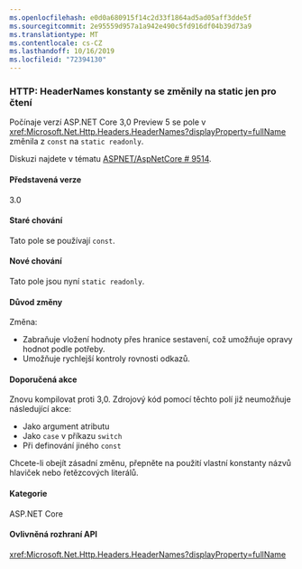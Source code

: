 ```yaml
---
ms.openlocfilehash: e0d0a680915f14c2d33f1864ad5ad05aff3dde5f
ms.sourcegitcommit: 2e95559d957a1a942e490c5fd916df04b39d73a9
ms.translationtype: MT
ms.contentlocale: cs-CZ
ms.lasthandoff: 10/16/2019
ms.locfileid: "72394130"
---
```

### <a name="http-headernames-constants-changed-to-static-readonly"></a>HTTP: HeaderNames konstanty se změnily na static jen pro čtení

Počínaje verzí ASP.NET Core 3,0 Preview 5 se pole v <xref:Microsoft.Net.Http.Headers.HeaderNames?displayProperty=fullName> změnila z `const` na `static readonly`.

Diskuzi najdete v tématu [ASPNET/AspNetCore # 9514](https://github.com/aspnet/AspNetCore/issues/9514).

#### <a name="version-introduced"></a>Představená verze

3.0

#### <a name="old-behavior"></a>Staré chování

Tato pole se používají `const`.

#### <a name="new-behavior"></a>Nové chování

Tato pole jsou nyní `static readonly`.

#### <a name="reason-for-change"></a>Důvod změny

Změna:

* Zabraňuje vložení hodnoty přes hranice sestavení, což umožňuje opravy hodnot podle potřeby.
* Umožňuje rychlejší kontroly rovnosti odkazů.

#### <a name="recommended-action"></a>Doporučená akce

Znovu kompilovat proti 3,0. Zdrojový kód pomocí těchto polí již neumožňuje následující akce:

* Jako argument atributu
* Jako `case` v příkazu `switch`
* Při definování jiného `const`

Chcete-li obejít zásadní změnu, přepněte na použití vlastní konstanty názvů hlaviček nebo řetězcových literálů.

#### <a name="category"></a>Kategorie

ASP.NET Core

#### <a name="affected-apis"></a>Ovlivněná rozhraní API

<xref:Microsoft.Net.Http.Headers.HeaderNames?displayProperty=fullName>

<!-- 

#### Affected APIs

`T:Microsoft.Net.Http.Headers.HeaderNames`

-->

